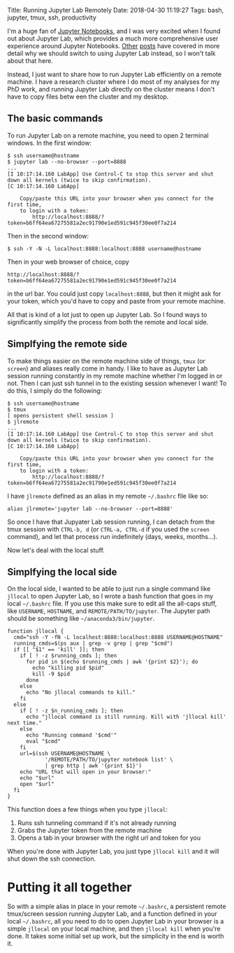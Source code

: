Title: Running Jupyter Lab Remotely
Date: 2018-04-30 11:19:27
Tags: bash, jupyter, tmux, ssh, productivity

I'm a huge fan of [Jupyter Notebooks](http://jupyter.org/), and I was very excited when I found out about Jupyter Lab, which provides a much more comprehensive user experience around Jupyter Notebooks. [Other](https://towardsdatascience.com/jupyter-notebooks-are-breathtakingly-featureless-use-jupyter-lab-be858a67b59d) [posts](https://blog.jupyter.org/jupyterlab-is-ready-for-users-5a6f039b8906) have covered in more detail why we should switch to using Jupyter Lab instead, so I won't talk about that here.

Instead, I just want to share how to run Jupyter Lab efficiently on a remote machine. I have a research cluster where I do most of my analyses for my PhD work, and running Jupyter Lab directly on the cluster means I don't have to copy files betw een the cluster and my desktop.

## The basic commands

To run Jupyter Lab on a remote machine, you need to open 2 terminal windows. In the first window:

```
$ ssh username@hostname
$ jupyter lab --no-browser --port=8888
...
[I 10:17:14.160 LabApp] Use Control-C to stop this server and shut down all kernels (twice to skip confirmation).
[C 10:17:14.160 LabApp]

    Copy/paste this URL into your browser when you connect for the first time,
    to login with a token:
        http://localhost:8888/?token=b6ff64ea67275581a2ec91790e1ed591c945f30ee0f7a214
```

Then in the second window:

```
$ ssh -Y -N -L localhost:8888:localhost:8888 username@hostname
```

Then in your web browser of choice, copy

```
http://localhost:8888/?token=b6ff64ea67275581a2ec91790e1ed591c945f30ee0f7a214
```

in the url bar. You could just copy `localhost:8888`, but then it might ask for your token, which you'd have to copy and paste from your remote machine.

All that is kind of a lot just to open up Jupyter Lab. So I found ways to significantly simplify the process from both the remote and local side.

## Simplfying the remote side

To make things easier on the remote machine side of things, `tmux` (or `screen`) and aliases really come in handy. I like to have as Jupyter Lab session running constantly in my remote machine whether I'm logged in or not. Then I can just ssh tunnel in to the existing session whenever I want! To do this, I simply do the following:

```
$ ssh username@hostname
$ tmux
[ opens persistent shell session ]
$ jlremote
...
[I 10:17:14.160 LabApp] Use Control-C to stop this server and shut down all kernels (twice to skip confirmation).
[C 10:17:14.160 LabApp]

    Copy/paste this URL into your browser when you connect for the first time,
    to login with a token:
        http://localhost:8888/?token=b6ff64ea67275581a2ec91790e1ed591c945f30ee0f7a214
```

I have `jlremote` defined as an alias in my remote `~/.bashrc` file like so:

```
alias jlremote='jupyter lab --no-browser --port=8888'
```

So once I have that Jupyater Lab session running, I can detach from the tmux session with `CTRL-b, d` (or `CTRL-a, CTRL-d` if you used the `screen` command), and let that process run indefinitely (days, weeks, months...).

Now let's deal with the local stuff.

## Simplfying the local side

On the local side, I wanted to be able to just run a single command like `jllocal` to open Jupyter Lab, so I wrote a bash function that goes in my local `~/.bashrc` file. If you use this make sure to edit all the all-caps stuff, like `USERNAME`, `HOSTNAME`, and `REMOTE/PATH/TO/jupyter`. The Jupyter path should be something like `~/anaconda3/bin/jupyter`.

```
function jllocal {
  cmd="ssh -Y -fN -L localhost:8888:localhost:8888 USERNAME@HOSTNAME"
  running_cmds=$(ps aux | grep -v grep | grep "$cmd")
  if [[ "$1" == 'kill' ]]; then
    if [ ! -z $running_cmds ]; then
      for pid in $(echo $running_cmds | awk '{print $2}'); do
        echo "killing pid $pid"
        kill -9 $pid
      done
    else
      echo "No jllocal commands to kill."
    fi
  else
    if [ ! -z $n_running_cmds ]; then
      echo "jllocal command is still running. Kill with 'jllocal kill' next time."
    else
      echo "Running command '$cmd'"
      eval "$cmd"
    fi
    url=$(ssh USERNAME@HOSTNAME \
            '/REMOTE/PATH/TO/jupyter notebook list' \
            | grep http | awk '{print $1}')
    echo "URL that will open in your browser:"
    echo "$url"
    open "$url"
  fi
}
```

This function does a few things when you type `jllocal`:

1. Runs ssh tunneling command if it's not already running
2. Grabs the Jupyter token from the remote machine
3. Opens a tab in your browser with the right url and token for you

When you're done with Jupyter Lab, you just type `jllocal kill` and it will shut down the ssh connection.

# Putting it all together

So with a simple alias in place in your remote `~/.bashrc`, a persistent remote tmux/screen session running Jupyter Lab, and a function defined in your local `~/.bashrc`, all you need to do to open Jupyter Lab in your browser is a simple `jllocal` on your local machine, and then `jllocal kill` when you're done. It takes some initial set up work, but the simplicity in the end is worth it.
